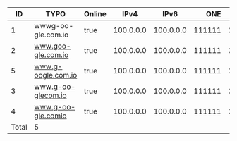 | ID | TYPO | Online | IPv4 | IPv6 | ONE | Two | Three |
| --- | --- | --- | --- | --- | ---:| ---:| ---:|
| 1 | wwwg-oo-gle.com.io | true | 100.0.0.0 | 100.0.0.0 | 111111 | 22222222 | 333333 |
| 2 | www.goo-gle.com.io | true | 100.0.0.0 | 100.0.0.0 | 111111 | 22222222 | 333333 |
| 5 | www.g-oogle.com.io | true | 100.0.0.0 | 100.0.0.0 | 111111 | 22222222 | 333333 |
| 3 | www.g-oo-glecom.io | true | 100.0.0.0 | 100.0.0.0 | 111111 | 22222222 | 333333 |
| 4 | www.g-oo-gle.comio | true | 100.0.0.0 | 100.0.0.0 | 111111 | 22222222 | 333333 |
| Total | 5 |  |  |  |  |  |  |